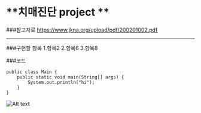

# **치매진단 project ** 
###참고자료 
<https://www.jkna.org/upload/pdf/200201002.pdf>

***
###구현할 항목
1.항목2
2.항목6
3.항목8

###코드
```
public class Main {
	public static void main(String[] args) {
		System.out.println("hi");
	}
}
```
![Alt text](/Users/ssong/Desktop/1_시선/치매.jpeg)
